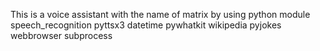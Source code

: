 This is a voice assistant with the name of matrix 
by using python module 
speech_recognition 
pyttsx3
datetime
pywhatkit
wikipedia
pyjokes
webbrowser
subprocess
